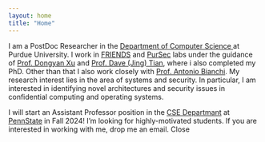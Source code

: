 ```yaml
---
layout: home
title: "Home"
---
```



I am a PostDoc Researcher in the <a target="_blank" href="https://www.cs.purdue.edu/">Department of Computer Science </a> at Purdue University. I work in <a target="_blank" href="http://friends.cs.purdue.edu">FRIENDS</a> and <a target="_blank" href="https://pursec.cs.purdue.edu">PurSec</a> labs under the guidance of <a target="_blank" href="https://www.cs.purdue.edu/homes/dxu/">Prof. Dongyan Xu</a> and
                         <a target="_blank" href="https://davejingtian.org/">Prof. Dave (Jing) Tian</a>, where i also completed my PhD. Other than that I also work closely with <a target="_blank" href="https://antoniobianchi.me/"> Prof. Antonio Bianchi</a>.  My research interest lies in the area of systems and security. In particular, I am interested in identifying novel architectures and security issues in confidential computing and operating systems.

<!-- Announcement bar -->
  <div id="announcementBar" class="announcement">
    <span>I will start an Assistant Professor position in the <a target="_blank" href="https://www.eecs.psu.edu/">CSE Departmant</a> at <a target="_blank" href="https://www.psu.edu/">PennState</a> in Fall 2024!
I’m looking for highly-motivated students. If you are interested in working with me, drop me an email. <span class="close-button" onclick="closeAnnouncement()">Close</span></span>
  </div>

  <!-- Your page content goes here -->

  <script>
    // JavaScript function to close the announcement bar
    function closeAnnouncement() {
      var announcementBar = document.getElementById('announcementBar');
      announcementBar.style.top = '-50px'; // Slide the announcement bar above the viewport
    }

    // JavaScript to make the announcement bar slide down when the page loads
    window.onload = function() {
      var announcementBar = document.getElementById('announcementBar');
      announcementBar.style.top = '0';
    };
  </script>
